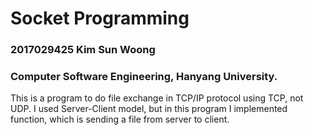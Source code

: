 # Socket Programming
### 2017029425 Kim Sun Woong
### Computer Software Engineering, Hanyang University.

This is a program to do file exchange in TCP/IP protocol using TCP, not UDP. I used Server-Client model, but in this program I implemented function, which is sending a file from server to client.
